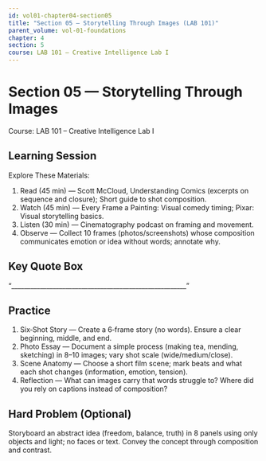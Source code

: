 ```yaml
---
id: vol01-chapter04-section05
title: "Section 05 — Storytelling Through Images (LAB 101)"
parent_volume: vol-01-foundations
chapter: 4
section: 5
course: LAB 101 – Creative Intelligence Lab I
---
```


# Section 05 — Storytelling Through Images
Course: LAB 101 – Creative Intelligence Lab I

## Learning Session
Explore These Materials:
1. Read (45 min) — Scott McCloud, Understanding Comics (excerpts on sequence and closure); Short guide to shot composition.  
2. Watch (45 min) — Every Frame a Painting: Visual comedy timing; Pixar: Visual storytelling basics.  
3. Listen (30 min) — Cinematography podcast on framing and movement.  
4. Observe — Collect 10 frames (photos/screenshots) whose composition communicates emotion or idea without words; annotate why.

## Key Quote Box
“_______________________________________________________”

## Practice
1. Six‑Shot Story — Create a 6‑frame story (no words). Ensure a clear beginning, middle, and end.  
2. Photo Essay — Document a simple process (making tea, mending, sketching) in 8–10 images; vary shot scale (wide/medium/close).  
3. Scene Anatomy — Choose a short film scene; mark beats and what each shot changes (information, emotion, tension).  
4. Reflection — What can images carry that words struggle to? Where did you rely on captions instead of composition?

## Hard Problem (Optional)
Storyboard an abstract idea (freedom, balance, truth) in 8 panels using only objects and light; no faces or text. Convey the concept through composition and contrast.
